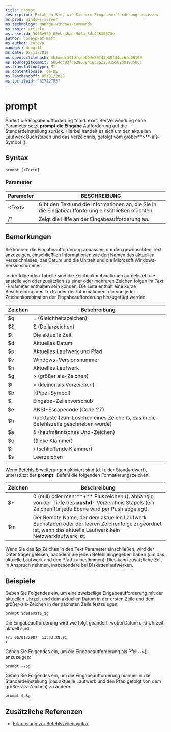 ```yaml
---
title: prompt
description: Erfahren Sie, wie Sie die Eingabeaufforderung anpassen.
ms.prod: windows-server
ms.technology: manage-windows-commands
ms.topic: article
ms.assetid: 3d98e965-02eb-46ad-9d0a-5dc44830373e
author: coreyp-at-msft
ms.author: coreyp
manager: dongill
ms.date: 07/11/2018
ms.openlocfilehash: 4b3aedc341dfcee094e20f43e39f34dc6fd08109
ms.sourcegitcommit: ab64dc83fca28039416c26226815502d0193500c
ms.translationtype: MT
ms.contentlocale: de-DE
ms.lasthandoff: 05/01/2020
ms.locfileid: "82722793"
---
```

# <a name="prompt"></a>prompt



Ändert die Eingabeaufforderung "cmd. exe". Bei Verwendung ohne Parameter setzt **prompt die Eingabe** Aufforderung auf die Standardeinstellung zurück. Hierbei handelt es sich um den aktuellen Laufwerk Buchstaben und das Verzeichnis, gefolgt vom größer**>**-als-Symbol ().



## <a name="syntax"></a>Syntax

```
prompt [<Text>]
```

### <a name="parameters"></a>Parameter

|Parameter|BESCHREIBUNG|
|---------|-----------|
|\<Text>|Gibt den Text und die Informationen an, die Sie in die Eingabeaufforderung einschließen möchten.|
|/?|Zeigt die Hilfe an der Eingabeaufforderung an.|

## <a name="remarks"></a>Bemerkungen

Sie können die Eingabeaufforderung anpassen, um den gewünschten Text anzuzeigen, einschließlich Informationen wie den Namen des aktuellen Verzeichnisses, das Datum und die Uhrzeit und die Microsoft Windows-Versionsnummer.

In der folgenden Tabelle sind die Zeichenkombinationen aufgelistet, die anstelle von oder zusätzlich zu einer oder mehreren Zeichen folgen im *Text* -Parameter enthalten sein können. Die Liste enthält eine kurze Beschreibung des Texts oder der Informationen, die von jeder Zeichenkombination der Eingabeaufforderung hinzugefügt werden.  

| Zeichen |                                 Beschreibung                                 |
|-----------|-----------------------------------------------------------------------------|
|    $q     |                               = (Gleichheitszeichen)                                |
|    $$     |                               $ (Dollarzeichen)                               |
|    $t     |                                Die aktuelle Zeit                                 |
|    $d     |                                Aktuelles Datum                                 |
|    $p     |                           Aktuelles Laufwerk und Pfad                            |
|    $v     |                           Windows-Versionsnummer                            |
|    $n     |                                Aktuelles Laufwerk                                |
|    $g     |                            > (größer als-Zeichen)                            |
|    $l     |                             < (kleiner als Vorzeichen)                              |
|    $b     |                              \|(Pipe-Symbol)                               |
|    $_     |                               Eingabe-Zeilenvorschub                                |
|    $e     |                         ANSI-Escapecode (Code 27)                          |
|    $h     | Rücktaste (zum Löschen eines Zeichens, das in die Befehlszeile geschrieben wurde) |
|    $a     |                                & (kaufmännisches Und-Zeichen)                                |
|    $c     |                            ((linke Klammer)                             |
|    $f     |                            ) (schließende Klammer)                            |
|    $s     |                                    Leerzeichen                                    |

Wenn Befehls Erweiterungen aktiviert sind (d. h. der Standardwert), unterstützt der **prompt** -Befehl die folgenden Formatierungszeichen:  

|Zeichen|Beschreibung|
|---------|-----------|
|$+|0 (null) oder mehr**+** Pluszeichen (), abhängig von der Tiefe des **pushd-** Verzeichnis Stapels (ein Zeichen für jede Ebene wird per Push abgelegt).|
|$m|Der Remote Name, der dem aktuellen Laufwerk Buchstaben oder der leeren Zeichenfolge zugeordnet ist, wenn das aktuelle Laufwerk kein Netzwerklaufwerk ist.|

Wenn Sie das **$p** Zeichen in den Text Parameter einschließen, wird der Datenträger gelesen, nachdem Sie jeden Befehl eingegeben haben (um das aktuelle Laufwerk und den Pfad zu bestimmen). Dies kann zusätzliche Zeit in Anspruch nehmen, insbesondere bei Diskettenlaufwerken.

## <a name="examples"></a><a name="BKMK_examples"></a>Beispiele

Geben Sie Folgendes ein, um eine zweizeilige Eingabeaufforderung mit der aktuellen Uhrzeit und dem aktuellen Datum in der ersten Zeile und dem größer-als-Zeichen in der nächsten Zeile festzulegen:
```
prompt $d$s$s$t$_$g 
```
Die Eingabeaufforderung wird wie folgt geändert, wobei Datum und Uhrzeit aktuell sind:
```
Fri 06/01/2007  13:53:28.91
>
```
Geben Sie Folgendes ein, um die Eingabeaufforderung als Pfeil`-->`() anzuzeigen:
```
prompt --$g
```
Geben Sie Folgendes ein, um die Eingabeaufforderung manuell in die Standardeinstellung (das aktuelle Laufwerk und den Pfad gefolgt von dem größer-als-Zeichen) zu ändern:
```
prompt $p$g
```

## <a name="additional-references"></a>Zusätzliche Referenzen

- [Erläuterung zur Befehlszeilensyntax](command-line-syntax-key.md)
